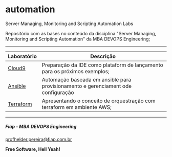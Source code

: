 # automation
Server Managing, Monitoring and Scripting Automation Labs

Repositório com as bases no conteúdo da disciplina "Server Managing, Monitoring and Scripting Automation" da MBA DEVOPS Engineering;

---

| Laboratório       | Descrição |
|-------------------|-----------|
| [Cloud9](https://github.com/fiapdevops/automation/tree/main/cloud9) | Preparação da IDE como plataform de lançamento para os próximos exemplos; |
| [Ansible](https://github.com/fiapdevops/automation/tree/main/ansible) | Automação baseada em ansible para provisionamento e gerenciament ode configuração |
| [Terraform](https://github.com/fiapdevops/automation/tree/main/terraform) | Apresentando o conceito de orquestração com terraform em ambiente AWS; |

---
##### Fiap - MBA DEVOPS Engineering
profhelder.pereira@fiap.com.br

**Free Software, Hell Yeah!**